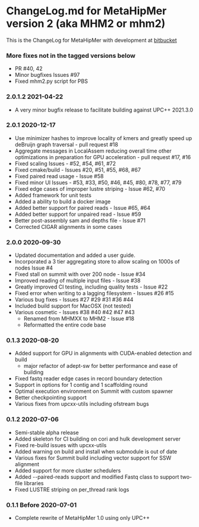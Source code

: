 # ChangeLog.md for MetaHipMer version 2 (aka MHM2 or mhm2)


This is the ChangeLog for MetaHipMer with development at [bitbucket](https://bitbucket.org/berkeleylab/mhm2)

### More fixes not in the tagged versions below
   * PR #40, 42
   * Minor bugfixes Issues #97 
   * Fixed mhm2.py script for PBS

### 2.0.1.2 2021-04-22
   * A very minor bugfix release to facilitate building against UPC++ 2021.3.0

### 2.0.1 2020-12-17
   * Use minimizer hashes to improve locality of kmers and greatly speed up deBruijn graph traversal - pull request #18
   * Aggregate messages in LocalAssem reducing overall time other optimizations in preparation for GPU acceleration - pull request #17, #16
   * Fixed scaling Issues - #52, #54, #61, #72
   * Fixed cmake/build - Issues #20, #51, #55, #68, #67
   * Fixed paired read usage - Issue #58  
   * Fixed minor UI Issues - #53, #33, #50, #46, #45, #80, #78, #77, #79
   * Fixed edge cases of improper lustre striping - Issue #62, #70
   * Added framework for unit tests
   * Added a ability to build a docker image
   * Added better support for paired reads - Issue #65, #64
   * Added better support for unpaired read - Issue #59
   * Better post-assembly sam and depths file - Issue #71
   * Corrected CIGAR alignments in some cases

### 2.0.0 2020-09-30
   * Updated documentation and added a user guide.
   * Incorporated a 3 tier aggregating store to allow scaling on 1000s of nodes Issue #4
   * Fixed stall on summit with over 200 node - Issue #34
   * Improved reading of multiple input files - Issue #38
   * Greatly improved CI testing, including quality tests - Issue #22
   * Fixed error when writing to a lagging filesystem - Issues #26 #15
   * Various bug fixes - Issues #27 #29 #31 #36 #44
   * Included build support for MacOSX (not tested)
   * Various cosmetic - Issues #38 #40 #42 #47 #43
      * Renamed from MHMXX to MHM2 - Issue #18
      * Reformatted the entire code base

### 0.1.3 2020-08-20
   * Added support for GPU in alignments with CUDA-enabled detection and build
      * major refactor of adept-sw for better performance and ease of building
   * Fixed fastq reader edge cases in record boundary detection
   * Support in options for 1 contig and 1 scaffolding round
   * Optimal execution environment on Summit with custom spawner
   * Better checkpointing support
   * Various fixes from upcxx-utils including ofstream bugs

### 0.1.2 2020-07-06
   * Semi-stable alpha release
   * Added skeleton for CI building on cori and hulk development server
   * Fixed re-build issues with upcxx-utils
   * Added warning on build and install when submodule is out of date
   * Various fixes for Summit build including vector support for SSW alignment
   * Added support for more cluster schedulers
   * Added --paired-reads support and modified Fastq class to support two-file libraries
   * Fixed LUSTRE striping on per_thread rank logs


### 0.1.1 Before 2020-07-01
   * Complete rewrite of MetaHipMer 1.0 using only UPC++

